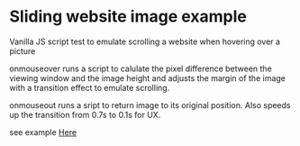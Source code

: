 # Sliding website image example

Vanilla JS script test to emulate scrolling a website when hovering over a picture

onmouseover runs a script to calulate the pixel difference between the viewing window and the image height and adjusts the margin of the image with a transition effect to emulate scrolling.

onmouseout runs a sript to return image to its original position. Also speeds up the transition from 0.7s to 0.1s for UX.

see example [Here](https://elegant-ardinghelli-98236a.netlify.app/)
